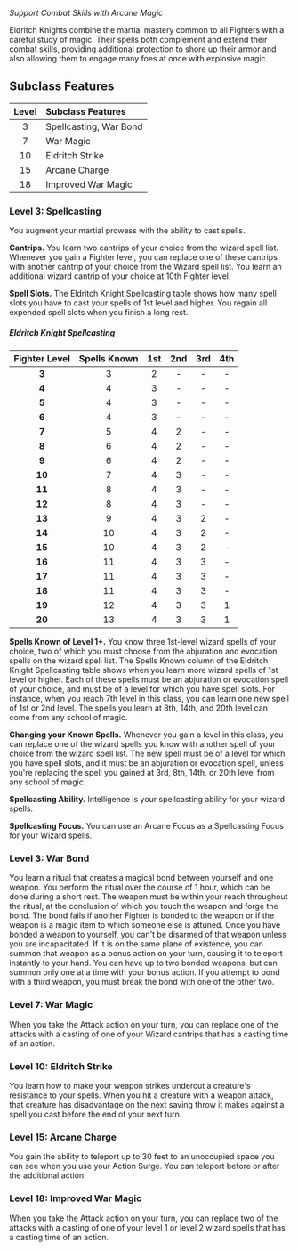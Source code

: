 *Support Combat Skills with Arcane Magic*

Eldritch Knights combine the martial mastery common to all Fighters with a careful study of magic. Their spells both complement and extend their combat skills, providing additional protection to shore up their armor and also allowing them to engage many foes at once with explosive magic.

## Subclass Features

| Level | Subclass Features      |
| :---: | :--------------------- |
|   3   | Spellcasting, War Bond |
|   7   | War Magic              |
|  10   | Eldritch Strike        |
|  15   | Arcane Charge          |
|  18   | Improved War Magic     |



### Level 3: Spellcasting

You augment your martial prowess with the ability to cast spells.

**Cantrips.** You learn two cantrips of your choice from the wizard spell list. Whenever you gain a Fighter level, you can replace one of these cantrips with another cantrip of your choice from the Wizard spell list.
You learn an additional wizard cantrip of your choice at 10th Fighter level.

**Spell Slots.** The Eldritch Knight Spellcasting table shows how many spell slots you have to cast your spells of 1st level and higher. You regain all expended spell slots when you finish a long rest.

##### Eldritch Knight Spellcasting

| Fighter Level | Spells Known | 1st | 2nd | 3rd | 4th |
| :-----------: | :----------: | :-: | :-: | :-: | :-: |
|     **3**     |      3       |  2  |  -  |  -  |  -  |
|     **4**     |      4       |  3  |  -  |  -  |  -  |
|     **5**     |      4       |  3  |  -  |  -  |  -  |
|     **6**     |      4       |  3  |  -  |  -  |  -  |
|     **7**     |      5       |  4  |  2  |  -  |  -  |
|     **8**     |      6       |  4  |  2  |  -  |  -  |
|     **9**     |      6       |  4  |  2  |  -  |  -  |
|    **10**     |      7       |  4  |  3  |  -  |  -  |
|    **11**     |      8       |  4  |  3  |  -  |  -  |
|    **12**     |      8       |  4  |  3  |  -  |  -  |
|    **13**     |      9       |  4  |  3  |  2  |  -  |
|    **14**     |      10      |  4  |  3  |  2  |  -  |
|    **15**     |      10      |  4  |  3  |  2  |  -  |
|    **16**     |      11      |  4  |  3  |  3  |  -  |
|    **17**     |      11      |  4  |  3  |  3  |  -  |
|    **18**     |      11      |  4  |  3  |  3  |  -  |
|    **19**     |      12      |  4  |  3  |  3  |  1  |
|    **20**     |      13      |  4  |  3  |  3  |  1  |


**Spells Known of Level 1+.** You know three 1st-level wizard spells of your choice, two of which you must choose from the abjuration and evocation spells on the wizard spell list.
The Spells Known column of the Eldritch Knight Spellcasting table shows when you learn more wizard spells of 1st level or higher. Each of these spells must be an abjuration or evocation spell of your choice, and must be of a level for which you have spell slots. For instance, when you reach 7th level in this class, you can learn one new spell of 1st or 2nd level.
The spells you learn at 8th, 14th, and 20th level can come from any school of magic.

**Changing your Known Spells.** Whenever you gain a level in this class, you can replace one of the wizard spells you know with another spell of your choice from the wizard spell list. The new spell must be of a level for which you have spell slots, and it must be an abjuration or evocation spell, unless you're replacing the spell you gained at 3rd, 8th, 14th, or 20th level from any school of magic.

**Spellcasting Ability.** Intelligence is your spellcasting ability for your wizard spells.

**Spellcasting Focus.** You can use an Arcane Focus as a Spellcasting Focus for your Wizard spells.


### Level 3: War Bond

You learn a ritual that creates a magical bond between yourself and one weapon. You perform the ritual over the course of 1 hour, which can be done during a short rest. The weapon must be within your reach throughout the ritual, at the conclusion of which you touch the weapon and forge the bond. The bond fails if another Fighter is bonded to the weapon or if the weapon is a magic item to which someone else is attuned.
Once you have bonded a weapon to yourself, you can't be disarmed of that weapon unless you are incapacitated. If it is on the same plane of existence, you can summon that weapon as a bonus action on your turn, causing it to teleport instantly to your hand.
You can have up to two bonded weapons, but can summon only one at a time with your bonus action. If you attempt to bond with a third weapon, you must break the bond with one of the other two.


### Level 7: War Magic
When you take the Attack action on your turn, you can replace one of the attacks with a casting of one of your Wizard cantrips that has a casting time of an action.


### Level 10: Eldritch Strike
You learn how to make your weapon strikes undercut a creature's resistance to your spells. When you hit a creature with a weapon attack, that creature has disadvantage on the next saving throw it makes against a spell you cast before the end of your next turn.


### Level 15: Arcane Charge
You gain the ability to teleport up to 30 feet to an unoccupied space you can see when you use your Action Surge. You can teleport before or after the additional action.


### Level 18: Improved War Magic
When you take the Attack action on your turn, you can replace two of the attacks with a casting of one of your level 1 or level 2 wizard spells that has a casting time of an action.